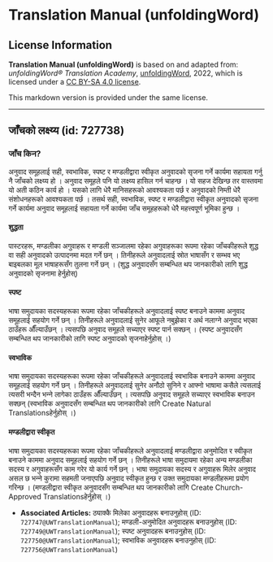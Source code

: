 # Translation Manual (unfoldingWord)

## License Information

**Translation Manual (unfoldingWord)** is based on and adapted from: _unfoldingWord® Translation Academy_, [unfoldingWord](https://unfoldingword.org/utw), 2022, which is licensed under a [CC BY-SA 4.0 license](https://creativecommons.org/licenses/by-sa/4.0/legalcode.en).

This markdown version is provided under the same license.



--------------------------------

## जाँचको लक्ष्य्य (id: 727738)

### जाँच किन?

अनुवाद समूहलाई सही, स्वभाविक, स्पष्ट र मण्डलीद्वारा स्वीकृत अनुवादको सृजना गर्ने कार्यमा सहायता गर्नु नै जाँचको लक्ष्य्य हो । अनुवाद समूहले पनि यो लक्ष्य्य हासिल गर्न चाहन्छ । यो सहज देखिन्छ तर वास्तवमा यो अती कठिन कार्य हो । यसको लागि धेरै मानिसहरूको आवश्यकता पर्छ र अनुवादको निम्ती धेरै संशोधनहरूको आवश्यकता पर्छ । तसर्थ सही, स्वभाविक, स्पष्ट र मण्डलीद्वारा स्वीकृत अनुवादको सृजना गर्ने कार्यमा अनुवाद समूहलाई सहायता गर्ने कार्यमा जाँच समूहहरूको धेरै महत्त्वपूर्ण भूमिका हुन्छ ।

#### शुद्धता

पास्टरहरू, मण्डलीका अगुवाहरू र मण्डली सञ्‍जालमा रहेका अगुवाहरूका रूपमा रहेका जाँचकीहरूले शुद्ध वा सही अनुवादको उत्पादनमा मदत गर्ने छन् । तिनीहरूले अनुवादलाई स्रोत भाषासँग र सम्भव भए बाइबलका मूल भाषाहरूसँग तुलना गर्ने छन् । (शुद्ध अनुवादसँग सम्बन्धित थप जानकारीको लागि शुद्ध अनुवादको सृजनामा हेर्नुहोस्)

#### स्पष्ट

भाषा समुदायका सदस्यहरूका रूपमा रहेका जाँचकीहरूले अनुवादलाई स्पष्ट बनाउने काममा अनुवाद समूहलाई सहयोग गर्ने छन् । तिनीहरूले अनुवादलाई सुनेर आफूले नबुझेका र अर्थ नलाग्‍ने अनुवाद भएका ठाउँहरू औँल्याउँछन् । त्यसपछि अनुवाद समूहले सच्याएर स्पष्ट पार्न सक्छन् । (स्पष्ट अनुवादसँग सम्बन्धित थप जानकारीको लागि स्पष्ट अनुवादको सृजनाहेर्नुहोस् ।)

#### स्वभाविक

भाषा समुदायका सदस्यहरूका रूपमा रहेका जाँचकीहरूले अनुवादलाई स्वभाविक बनाउने काममा अनुवाद समूहलाई सहयोग गर्ने छन् । तिनीहरूले अनुवादलाई सुनेर अनौठो सुनिने र आफ्नो भाषामा कसैले त्यसलाई त्यसरी भन्दैन भन्‍ने लागेका ठाउँहरू औँल्याउँछन् । त्यसपछि अनुवाद समूहले सच्याएर स्वभाविक बनाउन सक्छन् (स्वभाविक अनुवादसँग सम्बन्धित थप जानकारीको लागि Create Natural Translationsहेर्नुहोस् ।)

#### मण्डलीद्वारा स्वीकृत

भाषा समुदायका सदस्यहरूका रूपमा रहेका जाँचकीहरूले अनुवादलाई मण्डलीद्वारा अनुमोदित र स्वीकृत बनाउने काममा अनुवाद समूहलाई सहयोग गर्ने छन् । तिनीहरूले भाषा समुदायमा रहेका अन्य मण्डलीका सदस्य र अगुवाहरूसँग काम गरेर यो कार्य गर्ने छन् । भाषा समुदायका सदस्य र अगुवाहरू मिलेर अनुवाद असल छ भन्‍ने कुरामा सहमती जनाएपछि अनुवाद स्वीकृत हुन्छ र उक्त समुदायका मण्डलीहरूमा प्रयोग गरिन्छ । (मण्डलीद्वारा स्वीकृत अनुवादसँग सम्बन्धित थप जानकारीको लागि Create Church\-Approved Translationsहेर्नुहोस् ।)

* **Associated Articles:** ठ्याक्‍कै मिलेका अनुवादहरू बनाउनुहोस् (ID: `727747@UWTranslationManual`); मण्‍डली-अनुमोदित अनुवादहरू बनाउनुहोस् (ID: `727749@UWTranslationManual`); स्‍पष्‍ट अनुवादहरू बनाउनुहोस् (ID: `727750@UWTranslationManual`); स्वभाविक अनुवादहरू बनाउनुहोस् (ID: `727756@UWTranslationManual`)

